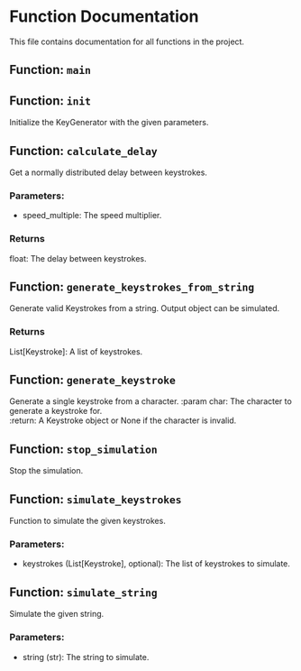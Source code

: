 # Function Documentation

This file contains documentation for all functions in the project.

## Function: `main`
## Function: `init`
Initialize the KeyGenerator with the given parameters.
## Function: `calculate_delay`
Get a normally distributed delay between keystrokes.
### Parameters:
- speed_multiple: The speed multiplier.
### Returns
float: The delay between keystrokes.
## Function: `generate_keystrokes_from_string`
Generate valid Keystrokes from a string. Output object can be simulated.
### Returns
List[Keystroke]: A list of keystrokes.
## Function: `generate_keystroke`
Generate a single keystroke from a character.
:param char: The character to generate a keystroke for.             
:return: A Keystroke object or  None if the character is invalid.
## Function: `stop_simulation`
Stop the simulation.
## Function: `simulate_keystrokes`
Function to simulate the given keystrokes.
### Parameters:
- keystrokes (List[Keystroke], optional): The list of keystrokes to simulate.
## Function: `simulate_string`
Simulate the given string.
### Parameters:
- string (str): The string to simulate.
